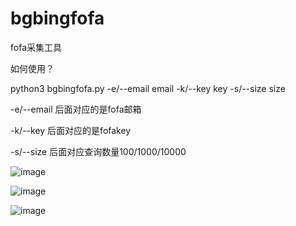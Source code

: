 # bgbingfofa
fofa采集工具

如何使用？

python3 bgbingfofa.py -e/--email email -k/--key key -s/--size size

-e/--email 后面对应的是fofa邮箱  

-k/--key 后面对应的是fofakey

-s/--size 后面对应查询数量100/1000/10000

![image](https://user-images.githubusercontent.com/51054495/116849946-4e73a780-ac22-11eb-8cd0-eefe1436248b.png)

![image](https://user-images.githubusercontent.com/51054495/116848530-64339d80-ac1f-11eb-8405-5b41db46f588.png)

![image](https://user-images.githubusercontent.com/51054495/116848545-6990e800-ac1f-11eb-8168-4ef915dfa60e.png)
